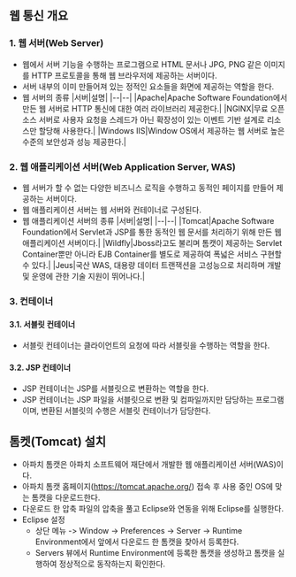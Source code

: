 ## 웹 통신 개요
### 1. 웹 서버(Web Server)
* 웹에서 서버 기능을 수행하는 프로그램으로 HTML 문서나 JPG, PNG 같은 이미지를 HTTP 프로토콜을 통해 웹 브라우저에 제공하는 서버이다.
* 서버 내부의 이미 만들어져 있는 정적인 요소들을 화면에 제공하는 역할을 한다.
* 웹 서버의 종류
  |서버|설명|
  |--|--|
  |Apache|Apache Software Foundation에서 만든 웹 서버로 HTTP 통신에 대한 여러 라이브러리 제공한다.|
  |NGINX|무료 오픈 소스 서버로 사용자 요청을 스레드가 아닌 확장성이 있는 이벤트 기반 설계로 리소스만 할당해 사용한다.|
  |Windows IIS|Window OS에서 제공하는 웹 서버로 높은 수준의 보안성과 성능 제공한다.|
### 2. 웹 애플리케이션 서버(Web Application Server, WAS)
* 웹 서버가 할 수 없는 다양한 비즈니스 로직을 수행하고 동적인 페이지를 만들어 제공하는 서버이다.
* 웹 애플리케이션 서버는 웹 서버와 컨테이너로 구성된다.
* 웹 애플리케이션 서버의 종류
  |서버|설명|
  |--|--|
  |Tomcat|Apache Software Foundation에서 Servlet과 JSP를 통한 동적인 웹 문서를 처리하기 위해 만든 웹 애플리케이션 서버이다.|
  |Wildfly|Jboss라고도 불리며 톰캣이 제공하는 Servlet Container뿐만 아니라 EJB Container를 별도로 제공하여 폭넓은 서비스 구현할 수 있다.|
  |Jeus|국산 WAS, 대용량 데이터 트랜잭션을 고성능으로 처리하며 개발 및 운영에 관한 기술 지원이 뛰어나다.|
### 3. 컨테이너
#### 3.1. 서블릿 컨테이너
* 서블릿 컨테이너는 클라이언트의 요청에 따라 서블릿을 수행하는 역할을 한다.
#### 3.2. JSP 컨테이너
* JSP 컨테이너는 JSP를 서블릿으로 변환하는 역할을 한다. 
* JSP 컨테이너는 JSP 파일을 서블릿으로 변환 및 컴파일까지만 담당하는 프로그램이며, 변환된 서블릿의 수행은 서블릿 컨테이너가 담당한다.
## 톰켓(Tomcat) 설치
* 아파치 톰캣은 아파치 소프트웨어 재단에서 개발한 웹 애플리케이션 서버(WAS)이다.
* 아파치 톰캣 홈페이지(https://tomcat.apache.org/) 접속 후 사용 중인 OS에 맞는 톰캣을 다운로드한다.
* 다운로드 한 압축 파일의 압축을 풀고 Eclipse와 연동을 위해 Eclipse를 실행한다.
* Eclipse 설정
  * 상단 메뉴 -> Window -> Preferences -> Server -> Runtime Environment에서 앞에서 다운로드 한 톰캣을 찾아서 등록한다.
  * Servers 뷰에서 Runtime Environment에 등록한 톰캣을 생성하고 톰캣을 실행하여 정상적으로 동작하는지 확인한다.
